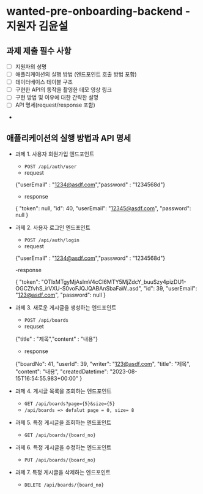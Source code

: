 # wanted-pre-onboarding-backend - 지원자 김윤설
## 과제 제출 필수 사항
- [ ] 지원자의 성명
- [ ] 애플리케이션의 실행 방법 (엔드포인트 호출 방법 포함)
- [ ] 데이터베이스 테이블 구조
- [ ] 구현한 API의 동작을 촬영한 데모 영상 링크
- [ ] 구현 방법 및 이유에 대한 간략한 설명
- [ ] API 명세(request/response 포함)
- 
## 애플리케이션의 실행 방법과 API 명세
- 과제 1. 사용자 회원가입 엔드포인트
    - `POST /api/auth/user`
    - request

    {"userEmail" : "1234@asdf.com","password" : "1234568d"}
  
    - response
    
    { "token": null,
        "id": 40,
        "userEmail": "12345@asdf.com",
        "password": null }
    
- 과제 2. 사용자 로그인 엔드포인트
    - `POST /api/auth/login`
    - request
      
    {"userEmail" : "1234@asdf.com","password" : "1234568d"}

    -response

    {
    "token":   "OTIxMTgyMjAsImV4cCI6MTY5MjZdcY_buuSzy4pizDU1-OGCZfvhS_irVXU-S0voFJQJQABAnSbaFaW..asd",
    "id": 39,
    "userEmail": "123@asdf.com",
    "password": null
    }
  
- 과제 3. 새로운 게시글을 생성하는 엔드포인트
    - `POST /api/boards`
    - requset
      
    {"title" : "제목","content" : "내용"}
  
    - response
      
    {"boardNo": 41,
    "userId": 39,
    "writer": "123@asdf.com",
    "title": "제목",
    "content": "내용",
    "createdDatetime": "2023-08-15T16:54:55.983+00:00" }
  
- 과제 4. 게시글 목록을 조회하는 엔드포인트
    - `GET /api/boards?page={5}&size={5}`
    - `/api/boards => defalut page = 0, size= 8` 

- 과제 5. 특정 게시글을 조회하는 엔드포인트
    - `GET /api/boards/{board_no}`

- 과제 6. 특정 게시글을 수정하는 엔드포인트
    - `PUT /api/boards/{board_no}`   
- 과제 7. 특정 게시글을 삭제하는 엔드포인트
    - `DELETE /api/boards/{board_no}`
